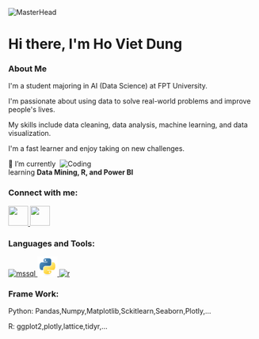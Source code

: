 ![MasterHead](https://img.freepik.com/free-vector/big-data-blue-wave-visualization-visual-data-complexity_1217-3418.jpg?t=st=1680960214~exp=1680960814~hmac=1c4ce87a64c5fd056ce915bbe4515db7351fcad9cf46bf047eb25b3b7d52eb68)
<h1>Hi there, I'm Ho Viet Dung</h1>

<h3>About Me</h3>
<p>I'm a student majoring in AI (Data Science) at FPT University.</p>
<p>I'm passionate about using data to solve real-world problems and improve people's lives.</p>
<p>My skills include data cleaning, data analysis, machine learning, and data visualization.</p>
<p>I'm a fast learner and enjoy taking on new challenges.</p>
<img align="right" alt="Coding" width="400" src="https://camo.githubusercontent.com/cae12fddd9d6982901d82580bdf321d81fb299141098ca1c2d4891870827bf17/68747470733a2f2f6d69726f2e6d656469756d2e636f6d2f6d61782f313336302f302a37513379765349765f7430696f4a2d5a2e676966">

🌱 I’m currently learning **Data Mining, R, and Power BI**

<h3>Connect with me:</h3>
<p>
  <a href="https://www.facebook.com/profile.php?id=100018080626611" target="_blank" rel="noreferrer">
    <img src="https://upload.wikimedia.org/wikipedia/commons/thumb/b/b8/2021_Facebook_icon.svg/768px-2021_Facebook_icon.svg.png?20220821121039" width="40" height="40">
  </a>
  <a href="https://zalo.me/0917335118" target="_blank" rel="noreferrer">
    <img src="https://play-lh.googleusercontent.com/Zs0-SVFd7FHABCT6buDhAVmOZHlIJS8Z37LMmWghcJV9N4ryZfpI0dZa0jzejcJ3cQ=w240-h480-rw" width="40" height="40">
  </a>
</p>

<h3>Languages and Tools:</h3>
<p>
  <a href="https://www.microsoft.com/en-us/sql-server" target="_blank" rel="noreferrer">
    <img src="https://www.svgrepo.com/show/303229/microsoft-sql-server-logo.svg" alt="mssql" width="40" height="40">
  </a>
  <a href="https://www.python.org" target="_blank" rel="noreferrer">
    <img src="https://raw.githubusercontent.com/devicons/devicon/master/icons/python/python-original.svg" alt="python" width="40" height="40">
  </a>
  <a href="https://www.r-project.org/" target="_blank" rel="noreferrer">
    <img src="https://www.r-project.org/Rlogo.png" alt="r" width="40" height="40">
  </a>
</p>

<h3>Frame Work:</h3>
<p>Python: Pandas,Numpy,Matplotlib,Sckitlearn,Seaborn,Plotly,...</p>
<p>R: ggplot2,plotly,lattice,tidyr,...</p>
